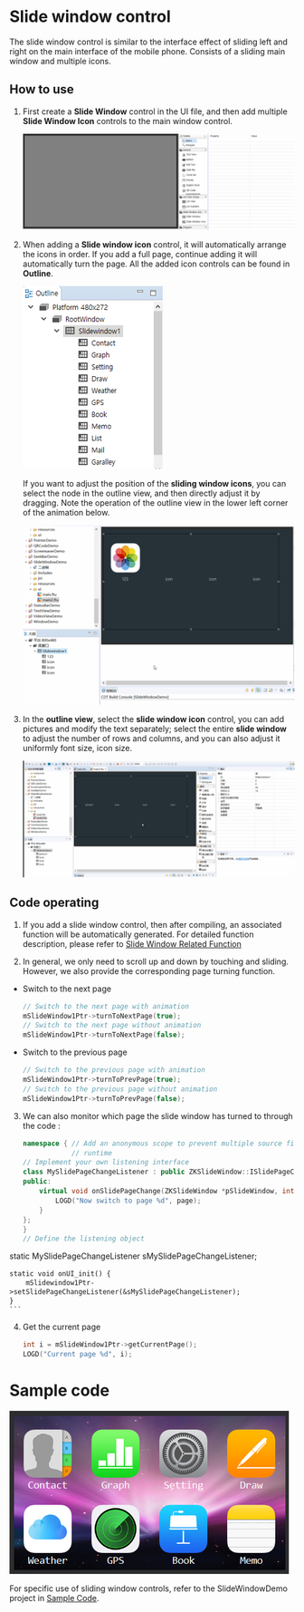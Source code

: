 
# Slide window control
The slide window control is similar to the interface effect of sliding left and right on the main interface of the mobile phone. Consists of a sliding main window and multiple icons.
## How to use
1. First create a **Slide Window** control in the UI file, and then add multiple **Slide Window Icon** controls to the main window control. 

   ![add_slidewindow](assets/slidewindow/add_slidewindow.gif)

2.  When adding a **Slide window icon** control, it will automatically arrange the icons in order. If you add a full page, continue adding it will automatically turn the page. All the added icon controls can be found in **Outline**.  

    ![](assets/slidewindow/outline.png)  
    
    If you want to adjust the position of the **sliding window icons**, you can select the node in the outline view, and then directly adjust it by dragging. Note the operation of the outline view in the lower left corner of the animation below.   
    
    ![](assets/slidewindow/outline2.gif)

3. In the **outline view**, select the **slide window icon** control, you can add pictures and modify the text separately; select the entire **slide window** to adjust the number of rows and columns, and you can also adjust it uniformly font size, icon size.

    ![添加icon](assets/slidewindow/add_icon.gif)  



## Code operating  

1. If you add a slide window control, then after compiling, an associated function will be automatically generated. For detailed function description, please refer to [Slide Window Related Function](relation_function.md#slidewindow)

2. In general, we only need to scroll up and down by touching and sliding. However, we also provide the corresponding page turning function.
  * Switch to the next page
    ```c++
    // Switch to the next page with animation
    mSlideWindow1Ptr->turnToNextPage(true);
    // Switch to the next page without animation
    mSlideWindow1Ptr->turnToNextPage(false);
    ```
  * Switch to the previous page
    ```c++
    // Switch to the previous page with animation
    mSlideWindow1Ptr->turnToPrevPage(true);
    // Switch to the previous page without animation
    mSlideWindow1Ptr->turnToPrevPage(false);
    ```
3. We can also monitor which page the slide window has turned to through the code :  
    ```c++
    namespace { // Add an anonymous scope to prevent multiple source files from defining the same class name and conflict at
        		// runtime
    // Implement your own listening interface
    class MySlidePageChangeListener : public ZKSlideWindow::ISlidePageChangeListener {
    public:
        virtual void onSlidePageChange(ZKSlideWindow *pSlideWindow, int page) {
            LOGD("Now switch to page %d", page);
        }
    };
    }
    // Define the listening object
static MySlidePageChangeListener sMySlidePageChangeListener;
    
    static void onUI_init() {
        mSlidewindow1Ptr->setSlidePageChangeListener(&sMySlidePageChangeListener);
    }
    ```
    
4. Get the current page
    ```c++
    int i = mSlideWindow1Ptr->getCurrentPage();
    LOGD("Current page %d", i);
    ```



# Sample code

 ![](assets/slidewindow/preview.png)  

For specific use of sliding window controls, refer to the SlideWindowDemo project in [Sample Code](demo_download.md#demo_download).

